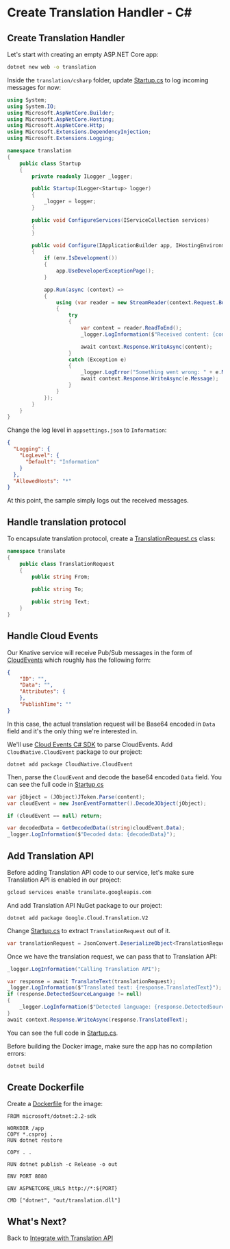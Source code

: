 # Create Translation Handler - C#

## Create Translation Handler

Let's start with creating an empty ASP.NET Core app:

```bash
dotnet new web -o translation
```
Inside the `translation/csharp` folder, update [Startup.cs](../eventing/translation/csharp/Startup.cs) to log incoming messages for now:

```csharp
using System;
using System.IO;
using Microsoft.AspNetCore.Builder;
using Microsoft.AspNetCore.Hosting;
using Microsoft.AspNetCore.Http;
using Microsoft.Extensions.DependencyInjection;
using Microsoft.Extensions.Logging;

namespace translation
{
    public class Startup
    {
        private readonly ILogger _logger;

        public Startup(ILogger<Startup> logger)
        {
            _logger = logger;
        }

        public void ConfigureServices(IServiceCollection services)
        {
        }

        public void Configure(IApplicationBuilder app, IHostingEnvironment env)
        {
            if (env.IsDevelopment())
            {
                app.UseDeveloperExceptionPage();
            }

            app.Run(async (context) =>
            {
                using (var reader = new StreamReader(context.Request.Body))
                {
                    try
                    {
                        var content = reader.ReadToEnd();
                        _logger.LogInformation($"Received content: {content}");

                        await context.Response.WriteAsync(content);
                    }
                    catch (Exception e)
                    {
                        _logger.LogError("Something went wrong: " + e.Message);
                        await context.Response.WriteAsync(e.Message);
                    }
                }
            });
        }
    }
}
```
Change the log level in `appsettings.json` to `Information`:

```json
{
  "Logging": {
    "LogLevel": {
      "Default": "Information"
    }
  },
  "AllowedHosts": "*"
}
```
At this point, the sample simply logs out the received messages. 

## Handle translation protocol

To encapsulate translation protocol, create a [TranslationRequest.cs](../eventing/translation/csharp/TranslationRequest.cs) class:

```csharp
namespace translate
{
    public class TranslationRequest
    {
        public string From;
        
        public string To;

        public string Text;
    }
}
```
## Handle Cloud Events

Our Knative service will receive Pub/Sub messages in the form of [CloudEvents](https://github.com/cloudevents) which roughly has the following form:

```json
{
    "ID": "",
    "Data": "",
    "Attributes": {
    },
    "PublishTime": ""
}
```
In this case, the actual translation request will be Base64 encoded in `Data` field and it's the only thing we're interested in. 

We'll use [Cloud Events C# SDK](https://github.com/cloudevents/sdk-csharp) to parse CloudEvents. Add `CloudNative.CloudEvent` package to our project:

```
dotnet add package CloudNative.CloudEvent
```

Then, parse the `CloudEvent` and decode the base64 encoded `Data` field. You can see the full code in [Startup.cs](../eventing/translation/csharp/Startup.cs) 

```csharp
var jObject = (JObject)JToken.Parse(content);
var cloudEvent = new JsonEventFormatter().DecodeJObject(jObject);

if (cloudEvent == null) return;

var decodedData = GetDecodedData((string)cloudEvent.Data);
_logger.LogInformation($"Decoded data: {decodedData}");    
```

## Add Translation API

Before adding Translation API code to our service, let's make sure Translation API is enabled in our project:

```bash
gcloud services enable translate.googleapis.com
```
And add Translation API NuGet package to our project:

```
dotnet add package Google.Cloud.Translation.V2
```

Change [Startup.cs](../eventing/translation/csharp/Startup.cs) to extract `TranslationRequest` out of it.  

```csharp
var translationRequest = JsonConvert.DeserializeObject<TranslationRequest>(decodedData);
```

Once we have the translation request, we can pass that to Translation API:

```csharp
_logger.LogInformation("Calling Translation API");

var response = await TranslateText(translationRequest);
_logger.LogInformation($"Translated text: {response.TranslatedText}");
if (response.DetectedSourceLanguage != null) 
{
    _logger.LogInformation($"Detected language: {response.DetectedSourceLanguage}");
}
await context.Response.WriteAsync(response.TranslatedText);
```
You can see the full code in [Startup.cs](../eventing/translation/csharp/Startup.cs).

Before building the Docker image, make sure the app has no compilation errors:

```bash
dotnet build
```

## Create Dockerfile

Create a [Dockerfile](../eventing/translation/csharp/Dockerfile) for the image:

```
FROM microsoft/dotnet:2.2-sdk

WORKDIR /app
COPY *.csproj .
RUN dotnet restore

COPY . .

RUN dotnet publish -c Release -o out

ENV PORT 8080

ENV ASPNETCORE_URLS http://*:${PORT}

CMD ["dotnet", "out/translation.dll"]
```

## What's Next?
Back to [Integrate with Translation API](09-translationeventing.md)
